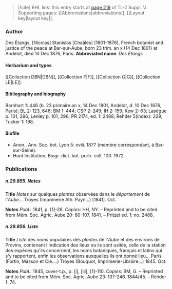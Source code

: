 > [!cite] BHL link: this entry starts at [page 219](https://www.biodiversitylibrary.org/page/33259265) of TL-2 Suppl. V.
> Supporting pages: [[Abbreviations|abbreviations]], [[Layout key|layout key]].

### Author

Des Étangs, \[Nicolas\] Stanislas \[Chaãles\] (1801-1876), French botanist and justice of the peace at Bar-sur-Aube, born 23 trim. an x (14 Dec 1801) at Andelot, died 10 Dec 1876, Paris. 
**Abbreviated name**: *Des Étangs*

#### Herbarium and types

[[Collection DBN|DBN]], [[Collection F|F]], [[Collection G|G]], [[Collection LE|LE]].

#### Bibliography and biography

Barnhart 1: 446 (b. 23 primaire an x, 14 Dec 1801, Andelot, d. 10 Dec 1876, Paris); BL 2: 123, 646; BM 1: 444; CSP 2: 249; IH 2: 159; Kew 2: 63; Lasègue p. 101, 296; Lenley p. 101, 296; PR 2174, ed. 1: 2488; Rehder 5(index): 229; Tucker 1: 198.

#### Biofile

- Anon., Ann. Soc. bot. Lyon 5: xviii. 1877 (membre correspondant, à Bar-sur-Seine).
- Hunt Institution, Biogr. dict. bot. portr. coll. 100. 1972.

### Publications

##### n.29.855. Notes

**Title**
*Notes* sur quelques *plantes* observées dans le *département* de l'*Aube*... Troyes (Imprimerie Ath. Payn...) \[1841\]. Oct.

**Notes**
*Publ*.: 1841, p. \[1\]-28. *Copies*: HH, NY. – Reprinted and to be cited from Mém. Soc. Agric. Aube 20: 80-107. 1841. – Pritzel ed. 1: no. 2488.

##### n.29.856. Liste

**Title**
*Liste* des *noms* populaires des *plantes* de l'*Aube* et des environs de Provins, contenant l'indication des lieux ou ils sont usités, celle de la station des espèces qu'ils concernent, les noms botaniques, français et latins qui s'y rapportent, enfin les observations auxquelles ils ont donné lieu... Paris (Fortin, Masson et Cie....) Troyes (Bouquot, Imprimerie-Libraire...) 1845. Oct.

**Notes**
*Publ*.: 1845, cover-t.p., p. \[i\], \[iii\], \[1\]-110. *Copies*: BM, G. – Reprinted and to be cited from Mém. Soc. Agric. Aube 23: 137-246. 1844/45. – Rehder 1: 74.

